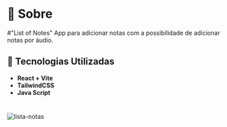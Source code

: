 # 📃 Sobre
#"List of Notes" App para adicionar notas  com a possibilidade de adicionar notas por áudio.
## 🚀 Tecnologias Utilizadas
 * **React + Vite** 
 * **TailwindCSS** 
 * **Java Script**
#
![lista-notas](https://github.com/RicardoMadureiira/List-of-Notes/assets/104867612/fae87cef-6413-4a32-ad96-9e695fe5257e)
